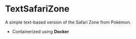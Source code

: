 # TextSafariZone
A simple text-based version of the Safari Zone from Pokémon.
- Containerized using **Docker**
